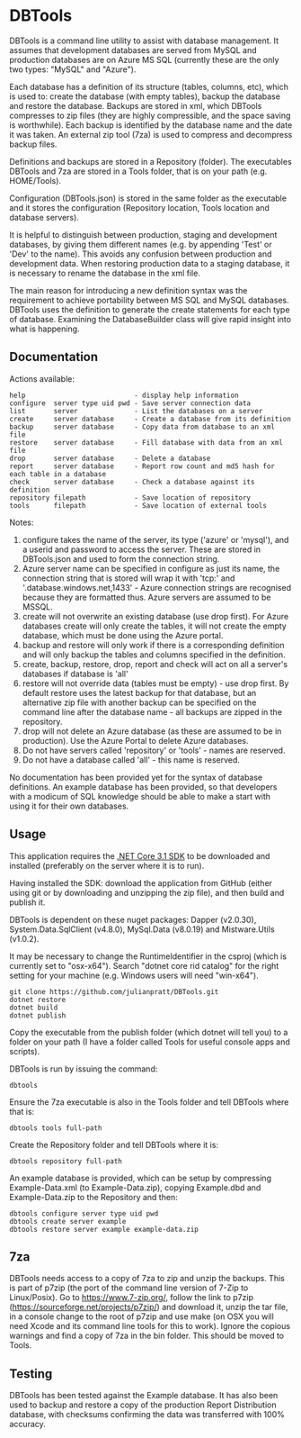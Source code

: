 DBTools
=======

DBTools is a command line utility to assist with database management. It assumes that development databases are served from MySQL and production databases are on Azure MS SQL (currently these are the only two types: "MySQL" and "Azure"). 

Each database has a definition of its structure (tables, columns, etc), which is used to: create the database (with empty tables), backup the database and restore the database. Backups are stored in xml, which DBTools compresses to zip files (they are highly compressible, and the space saving is worthwhile). Each backup is identified by the database name and the date it was taken. An external zip tool (7za) is used to compress and decompress backup files.

Definitions and backups are stored in a Repository (folder). The executables DBTools and 7za are stored in a Tools folder, that is on your path (e.g. HOME/Tools). 

Configuration (DBTools.json) is stored in the same folder as the executable and it stores the configuration (Repository location, Tools location and database servers). 

It is helpful to distinguish between production, staging and development databases, by giving them different names (e.g. by appending 'Test' or 'Dev' to the name). This avoids any confusion between production and development data. When restoring production data to a staging database, it is necessary to rename the database in the xml file. 

The main reason for introducing a new definition syntax was the requirement to achieve portability between MS SQL and MySQL databases. DBTools uses the definition to generate the create statements for each type of database. Examining the DatabaseBuilder class will give rapid insight into what is happening.   



Documentation
--------

Actions available:

```
help                           - display help information
configure  server type uid pwd - Save server connection data
list       server              - List the databases on a server
create     server database     - Create a database from its definition
backup     server database     - Copy data from database to an xml file
restore    server database     - Fill database with data from an xml file
drop       server database     - Delete a database
report     server database     - Report row count and md5 hash for each table in a database
check      server database     - Check a database against its definition
repository filepath            - Save location of repository
tools      filepath            - Save location of external tools
```  

Notes:

1. configure takes the name of the server, its type ('azure' or 'mysql'), and a userid and password to access the server. These are stored in DBTools.json and used to form the connection string.
2. Azure server name can be specified in configure as just its name, the connection string that is stored will wrap it with 'tcp:' and '.database.windows.net,1433' - Azure connection strings are recognised because they are formatted thus. Azure servers are assumed to be MSSQL.
3. create will not overwrite an existing database (use drop first). For Azure databases create will only create the tables, it will not create the empty database, which must be done using the Azure portal.
4. backup and restore will only work if there is a corresponding definition and will only backup the tables and columns specified in the definition.
5. create, backup, restore, drop, report and check will act on all a server's databases if database is 'all'
6. restore will not override data (tables must be empty) - use drop first. By default restore uses the latest backup for that database, but an alternative zip file with another backup can be specified on the command line after the database name - all backups are zipped in the repository.
7. drop will not delete an Azure database (as these are assumed to be in production). Use the Azure Portal to delete Azure databases.
8. Do not have servers called 'repository' or 'tools' - names are reserved.
9. Do not have a database called 'all' - this name is reserved.


No documentation has been provided yet for the syntax of database definitions. An example database has been provided, so that developers with a modicum of SQL knowledge should be able to make a start with using it for their own databases.    


Usage
--------

This application requires the [.NET Core 3.1 SDK](https://dotnet.microsoft.com/download) to be downloaded and installed (preferably on the server where it is to run).

Having installed the SDK: download the application from GitHub (either using git or by downloading and unzipping the zip file), and then build and publish it.

DBTools is dependent on these nuget packages: Dapper (v2.0.30), System.Data.SqlClient (v4.8.0), MySql.Data (v8.0.19) and Mistware.Utils (v1.0.2). 

It may be necessary to change the RuntimeIdentifier in the csproj (which is currently set to "osx-x64"). Search "dotnet core rid catalog" for the right setting for your machine (e.g. Windows users will need "win-x64").

```
git clone https://github.com/julianpratt/DBTools.git
dotnet restore
dotnet build 
dotnet publish
```

Copy the executable from the publish folder (which dotnet will tell you) to a folder on your path (I have a folder called Tools for useful console apps and scripts). 

DBTools is run by issuing the command:

```
dbtools
```

Ensure the 7za executable is also in the Tools folder and tell DBTools where that is:

```
dbtools tools full-path
```   

Create the Repository folder and tell DBTools where it is:

```
dbtools repository full-path
```

An example database is provided, which can be setup by compressing Example-Data.xml (to Example-Data.zip), copying Example.dbd and Example-Data.zip to the Repository and then:

```
dbtools configure server type uid pwd
dbtools create server example
dbtools restore server example example-data.zip
```


7za
--------------------

DBTools needs access to a copy of 7za to zip and unzip the backups. This is part of p7zip (the port of the command line version of 7-Zip to Linux/Posix). Go to https://www.7-zip.org/, follow the link to p7zip (https://sourceforge.net/projects/p7zip/) and download it, unzip the tar file, in a console change to the root of p7zip and use make (on OSX you will need Xcode and its command line tools for this to work). Ignore the copious warnings and find a copy of 7za in the bin folder. This should be moved to Tools.


Testing
---------------------
DBTools has been tested against the Example database. It has also been used to backup and restore a copy of the production Report Distribution database, with checksums confirming the data was transferred with 100% accuracy.
